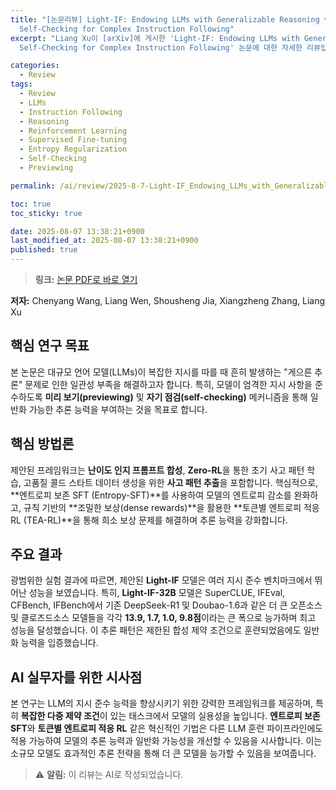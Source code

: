 ```yaml
---
title: "[논문리뷰] Light-IF: Endowing LLMs with Generalizable Reasoning via Preview and
  Self-Checking for Complex Instruction Following"
excerpt: "Liang Xu이 [arXiv]에 게시한 'Light-IF: Endowing LLMs with Generalizable Reasoning via Preview and
  Self-Checking for Complex Instruction Following' 논문에 대한 자세한 리뷰입니다."

categories:
  - Review
tags:
  - Review
  - LLMs
  - Instruction Following
  - Reasoning
  - Reinforcement Learning
  - Supervised Fine-tuning
  - Entropy Regularization
  - Self-Checking
  - Previewing

permalink: /ai/review/2025-8-7-Light-IF_Endowing_LLMs_with_Generalizable_Reasoning_via_Preview_and_Self-Checking_for_Complex_Instruction_Following/

toc: true
toc_sticky: true

date: 2025-08-07 13:38:21+0900
last_modified_at: 2025-08-07 13:38:21+0900
published: true
---
```

> **링크:** [논문 PDF로 바로 열기](https://arxiv.org/abs/2508.03178)

**저자:** Chenyang Wang, Liang Wen, Shousheng Jia, Xiangzheng Zhang, Liang Xu



## 핵심 연구 목표
본 논문은 대규모 언어 모델(LLMs)이 복잡한 지시를 따를 때 흔히 발생하는 "게으른 추론" 문제로 인한 일관성 부족을 해결하고자 합니다. 특히, 모델이 엄격한 지시 사항을 준수하도록 **미리 보기(previewing)** 및 **자기 점검(self-checking)** 메커니즘을 통해 일반화 가능한 추론 능력을 부여하는 것을 목표로 합니다.

## 핵심 방법론
제안된 프레임워크는 **난이도 인지 프롬프트 합성**, **Zero-RL**을 통한 초기 사고 패턴 학습, 고품질 콜드 스타트 데이터 생성을 위한 **사고 패턴 추출**을 포함합니다. 핵심적으로, **엔트로피 보존 SFT (Entropy-SFT)**를 사용하여 모델의 엔트로피 감소를 완화하고, 규칙 기반의 **조밀한 보상(dense rewards)**을 활용한 **토큰별 엔트로피 적응 RL (TEA-RL)**을 통해 희소 보상 문제를 해결하며 추론 능력을 강화합니다.

## 주요 결과
광범위한 실험 결과에 따르면, 제안된 **Light-IF** 모델은 여러 지시 준수 벤치마크에서 뛰어난 성능을 보였습니다. 특히, **Light-IF-32B** 모델은 SuperCLUE, IFEval, CFBench, IFBench에서 기존 DeepSeek-R1 및 Doubao-1.6과 같은 더 큰 오픈소스 및 클로즈드소스 모델들을 각각 **13.9, 1.7, 1.0, 9.8점**이라는 큰 폭으로 능가하며 최고 성능을 달성했습니다. 이 추론 패턴은 제한된 합성 제약 조건으로 훈련되었음에도 일반화 능력을 입증했습니다.

## AI 실무자를 위한 시사점
본 연구는 LLM의 지시 준수 능력을 향상시키기 위한 강력한 프레임워크를 제공하며, 특히 **복잡한 다중 제약 조건**이 있는 태스크에서 모델의 실용성을 높입니다. **엔트로피 보존 SFT**와 **토큰별 엔트로피 적응 RL** 같은 혁신적인 기법은 다른 LLM 훈련 파이프라인에도 적용 가능하여 모델의 추론 능력과 일반화 가능성을 개선할 수 있음을 시사합니다. 이는 소규모 모델도 효과적인 추론 전략을 통해 더 큰 모델을 능가할 수 있음을 보여줍니다.

> ⚠️ **알림:** 이 리뷰는 AI로 작성되었습니다.